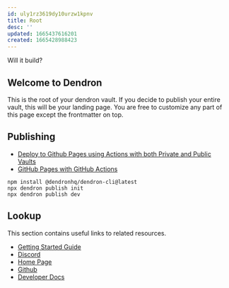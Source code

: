 ```yaml
---
id: uly1rz3619dy10urzw1kpnv
title: Root
desc: ''
updated: 1665437616201
created: 1665428988423
---
```


Will it build?

## Welcome to Dendron

This is the root of your dendron vault. If you decide to publish your entire vault, this will be your landing page. You are free to customize any part of this page except the frontmatter on top.

## Publishing

* [Deploy to Github Pages using Actions with both Private and Public Vaults](https://wiki.dendron.so/notes/N2XTqKPFEkKCFJ6kRnzl0/)
* [GitHub Pages with GitHub Actions](https://wiki.dendron.so/notes/FnK2ws6w1uaS1YzBUY3BR/)

```text
npm install @dendronhq/dendron-cli@latest
npx dendron publish init
npx dendron publish dev
```

## Lookup

This section contains useful links to related resources.

- [Getting Started Guide](https://link.dendron.so/6b25)
- [Discord](https://link.dendron.so/6b23)
- [Home Page](https://wiki.dendron.so/)
- [Github](https://link.dendron.so/6b24)
- [Developer Docs](https://docs.dendron.so/)
